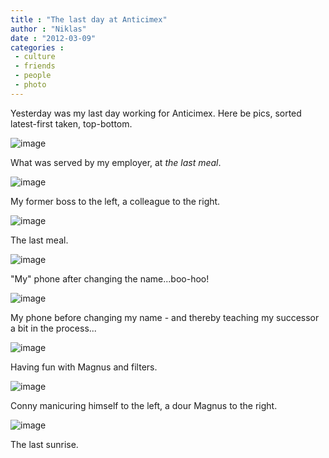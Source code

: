 ```yaml
---
title : "The last day at Anticimex"
author : "Niklas"
date : "2012-03-09"
categories : 
 - culture
 - friends
 - people
 - photo
---
```


Yesterday was my last day working for Anticimex. Here be pics, sorted latest-first taken, top-bottom.

![image](https://niklasblog.com/wp-content/wpid-CameraZOOM-20120308152727047.jpg "CameraZOOM-20120308152727047.jpg")

What was served by my employer, at _the last meal_.

![image](https://niklasblog.com/wp-content/wpid-CameraZOOM-20120308150539655.jpg "CameraZOOM-20120308150539655.jpg")

My former boss to the left, a colleague to the right.

![image](https://niklasblog.com/wp-content/wpid-CameraZOOM-20120308150524439.jpg "CameraZOOM-20120308150524439.jpg")

The last meal.

![image](https://niklasblog.com/wp-content/wpid-CameraZOOM-20120308143536281.jpg "CameraZOOM-20120308143536281.jpg")

"My" phone after changing the name...boo-hoo!

![image](https://niklasblog.com/wp-content/wpid-CameraZOOM-20120308143226751.jpg "CameraZOOM-20120308143226751.jpg")

My phone before changing my name - and thereby teaching my successor a bit in the process...

![image](https://niklasblog.com/wp-content/wpid-CameraZOOM-20120308123244682.jpg "CameraZOOM-20120308123244682.jpg")

Having fun with Magnus and filters.

![image](https://niklasblog.com/wp-content/wpid-CameraZOOM-20120308123010818.jpg "CameraZOOM-20120308123010818.jpg")

Conny manicuring himself to the left, a dour Magnus to the right.

![image](https://niklasblog.com/wp-content/wpid-CameraZOOM-20120308072025244.jpg "CameraZOOM-20120308072025244.jpg")

The last sunrise.
